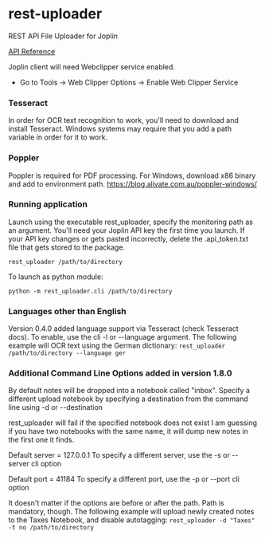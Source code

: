 # rest-uploader
REST API File Uploader for Joplin

[API Reference](https://joplin.cozic.net/api/)

Joplin client will need Webclipper service enabled.
* Go to Tools -> Web Clipper Options -> Enable Web Clipper Service


### Tesseract
In order for OCR text recognition to work, you'll need to download and
install Tesseract. Windows systems may require that you add a path variable
in order for it to work.

### Poppler
Poppler is required for PDF processing.
For Windows, download x86 binary and add to environment path.
https://blog.alivate.com.au/poppler-windows/


### Running application
Launch using the executable rest_uploader, specify the monitoring path
as an argument. You'll need your Joplin API key the first time you
launch. If your API key changes or gets pasted incorrectly, delete the .api_token.txt file that gets stored to the package.

` rest_uploader /path/to/directory `

To launch as python module:

` python -m rest_uploader.cli /path/to/directory `

### Languages other than English
Version 0.4.0 added language support via Tesseract (check Tesseract docs). To enable, use the cli -l or --language argument.
The following example will OCR text using the German dictionary:
` rest_uploader /path/to/directory --language ger `

### Additional Command Line Options added in version 1.8.0
By default notes will be dropped into a notebook called "inbox".
Specify a different upload notebook by specifying a destination from the
command line using -d or --destination

rest_uploader will fail if the specified notebook does not exist
I am guessing if you have two notebooks with the same name, it will dump
new notes in the first one it finds.

Default server = 127.0.0.1
To specify a different server, use the -s or --server cli option

Default port = 41184
To specify a different port, use the -p or --port cli option

It doesn't matter if the options are before or after the path. Path is mandatory, though.
The following example will upload newly created notes to the Taxes Notebook, and disable autotagging:
` rest_uploader -d "Taxes" -t no /path/to/directory `
